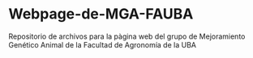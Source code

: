 # Webpage-de-MGA-FAUBA
Repositorio de archivos para la pàgina web del grupo de Mejoramiento Genético Animal de la Facultad de Agronomía de la UBA
